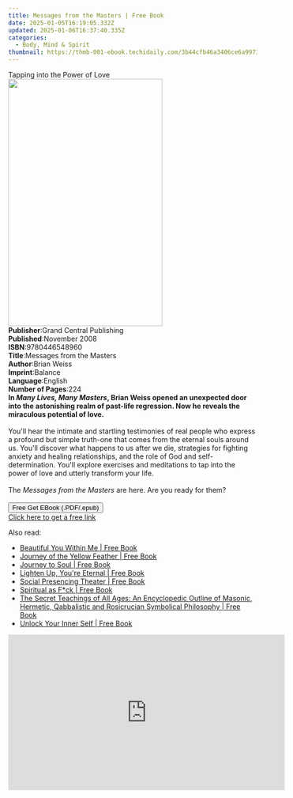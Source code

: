 ```yaml
---
title: Messages from the Masters | Free Book
date: 2025-01-05T16:19:05.332Z
updated: 2025-01-06T16:37:40.335Z
categories:
  - Body, Mind & Spirit
thumbnail: https://thmb-001-ebook.techidaily.com/3b44cfb46a3406ce6a9973ed50b3795eb39aad62c357ab1cfd8002d1012e677c.jpg
---
```

<main id="book-container">
  <div class="flex flex-col">
    <div class="book-brief flex-1 py-6 px-4 sm:p-6 md:py-10 md:px-8">
      <!-- brief-->
      <div class="book-brief-main">Tapping into the Power of Love</div>
    </div>
    <div
      class="book-meta-info flex-1 grid gap-4 col-start-1 col-end-3 row-start-1 sm:mb-6 sm:grid-cols-4 lg:gap-6 lg:col-start-2 lg:row-end-6 lg:row-span-6 lg:mb-0"
    >
      <div
        class="book-meta-info-left place-content-center mt-4 p-4 text-sm leading-6 col-start-2 col-span-2 dark:text-slate-400"
      >
        <img
          class="w-full h-500 object-cover rounded-lg sm:h-255 sm:col-span-2 lg:col-span-full"
          src="https://img-001-ebook.techidaily.com/9238490f3a1aa34d4a3f7db66c150bde5effcd9234697320499d9b625aebdecf.jpg"
          alt=""
          width="312"
          height="500"
        />
      </div>
      <div
        class="book-meta-info-right mt-2 col-start-1 row-start-2 col-span-3 self-center"
      >
        <!-- meta data  -->
        <div class="flex flex-col px-4 md:px-8">
          <div class="flex-1">
            <strong>Publisher</strong>:<span class="px-2"
              >Grand Central Publishing</span
            >
          </div>
          <div class="flex-1">
            <strong>Published</strong>:<span class="px-2">November 2008</span>
          </div>
          <div class="flex-1">
            <strong>ISBN</strong>:<span class="px-2">9780446548960</span>
          </div>
          <div class="flex-1">
            <strong>Title</strong>:<span class="px-2"
              >Messages from the Masters</span
            >
          </div>
          <div class="flex-1">
            <strong>Author</strong>:<span class="px-2">Brian Weiss</span>
          </div>
          <div class="flex-1">
            <strong>Imprint</strong>:<span class="px-2">Balance</span>
          </div>
          <div class="flex-1">
            <strong>Language</strong>:<span class="px-2">English</span>
          </div>
          <div class="flex-1">
            <strong>Number of Pages</strong>:<span class="px-2">224</span>
          </div>
        </div>
      </div>
    </div>
    <div class="book-description flex-1 py-6 px-4 sm:p-6 md:py-10 md:px-8">
      <div class="book-description-main">
        <div accordion-content="" id="description">
          <b
            >In <i>Many Lives, Many Masters</i>, Brian Weiss opened an
            unexpected door into the astonishing realm of past-life regression.
            Now he reveals the miraculous potential of love.</b
          ><br /><br />You'll hear the intimate and startling testimonies of
          real people who express a profound but simple truth-one that comes
          from the eternal souls around us. You'll discover what happens to us
          after we die, strategies for fighting anxiety and healing
          relationships, and the role of God and self-determination. You'll
          explore exercises and meditations to tap into the power of love and
          utterly transform your life.<br /><br />The
          <i>Messages from the Masters</i> are here. Are you ready for them?<br /><br />
        </div>
      </div>
    </div>
    <div class="book-excerpts flex-1 py-6 px-4 sm:p-6 md:py-10 md:px-8"></div>
    <div
      class="book-about-author flex-1 py-6 px-4 sm:p-6 md:py-10 md:px-8"
    ></div>
    <div class="book-free-get flex-1 py-6 px-4 sm:p-6 md:py-10 md:px-8">
      <button
        id="btn-free-get"
        class="bg-blue-500 hover:bg-blue-700 text-white font-bold py-2 px-4 rounded"
      >
        Free Get EBook (.PDF/.epub)
      </button>
      <div id="countdown-display" class="px-2 text-lg mt-2"></div>
      <a
        id="free-link"
        class="hidden bg-blue-500 hover:bg-blue-700 text-white font-bold py-2 px-4 rounded"
        href="https://www.ebooks.com/en-us/book/401379/messages-from-the-masters/brian-weiss/"
        target="_blank"
        >Click here to get a free link</a
      >
    </div>
    <script>
      let countdownTime = 0;
      let countdownInterval = null;
      document
        .getElementById('btn-free-get')
        .addEventListener('click', startCountdown);
      function startCountdown() {
        countdownTime = new Date().getTime() + 60000 * 3;
        countdownInterval = setInterval(updateCountdown, 1000);
        document.getElementById('btn-free-get').disabled = true;
        document
          .getElementById('btn-free-get')
          .classList.add('bg-gray-500', 'cursor-not-allowed');
      }
      function updateCountdown() {
        let currentTime = new Date().getTime();
        let timeLeft = countdownTime - currentTime;
        let secondsLeft = Math.floor(timeLeft / 1000);
        document.getElementById('countdown-display').innerHTML =
          `Remaining time: ${secondsLeft} seconds.`;
        if (secondsLeft <= 0) {
          clearInterval(countdownInterval);
          document.getElementById('btn-free-get').classList.add('hidden');
          document.getElementById('free-link').classList.remove('hidden');
          document.getElementById('countdown-display').innerHTML = '';
        }
      }
    </script>
  </div>
</main>

<ins class="adsbygoogle"
      style="display:block"
      data-ad-client="ca-pub-7571918770474297"
      data-ad-slot="8358498916"
      data-ad-format="auto"
      data-full-width-responsive="true"></ins>
    

<span class="atpl-alsoreadstyle">Also read:</span>
<div><ul>
<li><a href="https://novels-ebooks.techidaily.com/210243117-9780648873990-beautiful-you-within-me/"><u>Beautiful You Within Me | Free Book</u></a></li>
<li><a href="https://novels-ebooks.techidaily.com/210243119-9780648873983-journey-of-the-yellow-feather/"><u>Journey of the Yellow Feather | Free Book</u></a></li>
<li><a href="https://novels-ebooks.techidaily.com/210243272-9781734920901-journey-to-soul/"><u>Journey to Soul | Free Book</u></a></li>
<li><a href="https://novels-ebooks.techidaily.com/210243271-9781988387253-lighten-up-youre-eternal/"><u>Lighten Up, You're Eternal | Free Book</u></a></li>
<li><a href="https://novels-ebooks.techidaily.com/210243718-9780999717943-social-presencing-theater/"><u>Social Presencing Theater | Free Book</u></a></li>
<li><a href="https://novels-ebooks.techidaily.com/210243146-9781952352072-spiritual-as-fck/"><u>Spiritual as F*ck | Free Book</u></a></li>
<li><a href="https://novels-ebooks.techidaily.com/210243061-9781638230045-the-secret-teachings-of-all-ages-an-encyclopedic-outline-of-masonic-hermetic-qabbalistic-and-rosicrucian-symbolical-philosophy/"><u>The Secret Teachings of All Ages: An Encyclopedic Outline of Masonic, Hermetic, Qabbalistic and Rosicrucian Symbolical Philosophy | Free Book</u></a></li>
<li><a href="https://novels-ebooks.techidaily.com/210243290-9781736856208-unlock-your-inner-self/"><u>Unlock Your Inner Self | Free Book</u></a></li>
</ul></div>

<!-- affiliate ads begin -->
<iframe width="560" height="315" src="https://www.youtube.com/embed/-0Ww1YIIUe4?si=cQ-Gkh9UCJABuPZU" title="YouTube video player" frameborder="0" allow="accelerometer; autoplay; clipboard-write; encrypted-media; gyroscope; picture-in-picture; web-share" referrerpolicy="strict-origin-when-cross-origin" allowfullscreen></iframe>
<!-- affiliate ads end -->


